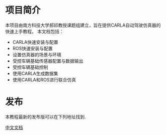 # 项目简介

本项目由南方科技大学郝祁教授课题组建立，旨在提供CARLA自动驾驶仿真器的快速上手教程。
本文档包括：
* CARLA快速安装与配置
* ROS快速安装与配置
* 设置仿真器的场景与环境
* 受控车辆基础传感器配置与数据输出
* 受控车辆基础控制
* 使用CARLA生成数据集
* 使用CARLA和ROS进行联合仿真

# 发布 <!-- {docsify-ignore} -->

本教程最新的发布版可以在下列地址找到.

[中文文档](https://sustech-isus.github.io/carla-tutorial/#/zh-cn/)